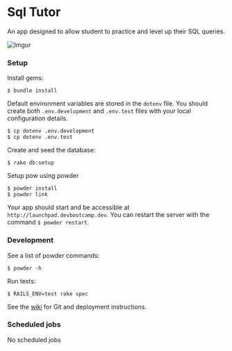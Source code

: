 
# Sql Tutor

An app designed to allow student to practice and level up their SQL queries. 

![Imgur](http://i.imgur.com/xLP2omw.png)

### Setup

Install gems:
```
$ bundle install
```

Default environment variables are stored in the `dotenv` file. You should create both `.env.development` and `.env.test` files with your local configuration details.

```
$ cp dotenv .env.development
$ cp dotenv .env.test
```

Create and seed the database:
```
$ rake db:setup
```

Setup pow using powder
```
$ powder install
$ powder link
```

Your app should start and be accessible at `http://launchpad.devbootcamp.dev`. You can restart the server with the command `$ powder restart`.

### Development

See a list of powder commands:
```
$ powder -h
```

Run tests:
```
$ RAILS_ENV=test rake spec
```

See the [wiki](https://github.com/devbootcamp-tech/wiki/wiki) for Git and deployment instructions.


### Scheduled jobs

No scheduled jobs
